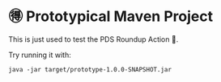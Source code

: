 # 🉐 Prototypical Maven Project

This is just used to test the PDS Roundup Action 🤠.

Try running it with:

    java -jar target/prototype-1.0.0-SNAPSHOT.jar

